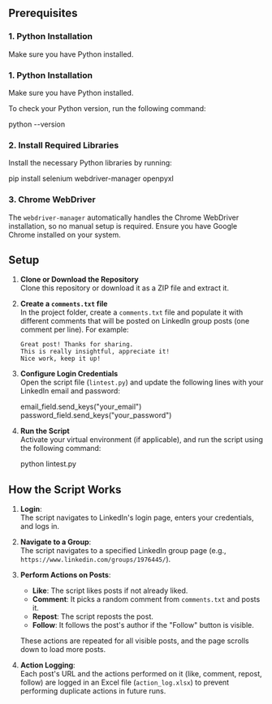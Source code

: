 


## Prerequisites

### 1. Python Installation

Make sure you have Python installed. 


### 1. Python Installation

Make sure you have Python installed. 

To check your Python version, run the following command:

python --version


### 2. Install Required Libraries

Install the necessary Python libraries by running:


pip install selenium webdriver-manager openpyxl


### 3. Chrome WebDriver

The `webdriver-manager` automatically handles the Chrome WebDriver installation, so no manual setup is required. Ensure you have Google Chrome installed on your system.

## Setup

1. **Clone or Download the Repository**  
   Clone this repository or download it as a ZIP file and extract it.

2. **Create a `comments.txt` file**  
   In the project folder, create a `comments.txt` file and populate it with different comments that will be posted on LinkedIn group posts (one comment per line). For example:

   ```
   Great post! Thanks for sharing.
   This is really insightful, appreciate it!
   Nice work, keep it up!
   ```

3. **Configure Login Credentials**  
   Open the script file (`lintest.py`) and update the following lines with your LinkedIn email and password:

   
   email_field.send_keys("your_email")
   password_field.send_keys("your_password")
   

4. **Run the Script**  
   Activate your virtual environment (if applicable), and run the script using the following command:

   
   python lintest.py
   

## How the Script Works

1. **Login**:  
   The script navigates to LinkedIn's login page, enters your credentials, and logs in.

2. **Navigate to a Group**:  
   The script navigates to a specified LinkedIn group page (e.g., `https://www.linkedin.com/groups/1976445/`).

3. **Perform Actions on Posts**:
   - **Like**: The script likes posts if not already liked.
   - **Comment**: It picks a random comment from `comments.txt` and posts it.
   - **Repost**: The script reposts the post.
   - **Follow**: It follows the post's author if the "Follow" button is visible.
   
   These actions are repeated for all visible posts, and the page scrolls down to load more posts.

4. **Action Logging**:  
   Each post's URL and the actions performed on it (like, comment, repost, follow) are logged in an Excel file (`action_log.xlsx`) to prevent performing duplicate actions in future runs.







